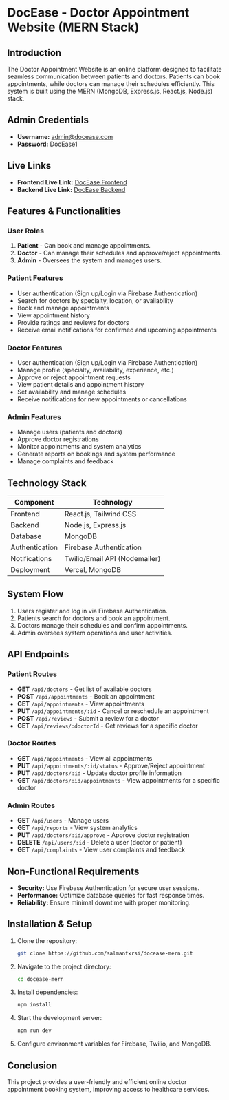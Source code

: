 # DocEase - Doctor Appointment Website (MERN Stack)

## Introduction
The Doctor Appointment Website is an online platform designed to facilitate seamless communication between patients and doctors. Patients can book appointments, while doctors can manage their schedules efficiently. This system is built using the MERN (MongoDB, Express.js, React.js, Node.js) stack.

## Admin Credentials
- **Username:** admin@docease.com
- **Password:** DocEase1

## Live Links
- **Frontend Live Link:** [DocEase Frontend](https://docease-9fa26.web.app)
- **Backend Live Link:** [DocEase Backend](https://docease-mern.vercel.app)

## Features & Functionalities

### User Roles
1. **Patient** - Can book and manage appointments.
2. **Doctor** - Can manage their schedules and approve/reject appointments.
3. **Admin** - Oversees the system and manages users.

### Patient Features
- User authentication (Sign up/Login via Firebase Authentication)
- Search for doctors by specialty, location, or availability
- Book and manage appointments
- View appointment history
- Provide ratings and reviews for doctors
- Receive email notifications for confirmed and upcoming appointments

### Doctor Features
- User authentication (Sign up/Login via Firebase Authentication)
- Manage profile (specialty, availability, experience, etc.)
- Approve or reject appointment requests
- View patient details and appointment history
- Set availability and manage schedules
- Receive notifications for new appointments or cancellations

### Admin Features
- Manage users (patients and doctors)
- Approve doctor registrations
- Monitor appointments and system analytics
- Generate reports on bookings and system performance
- Manage complaints and feedback

## Technology Stack
| Component       | Technology                       |
|----------------|-----------------------------------|
| Frontend       | React.js, Tailwind CSS            |
| Backend        | Node.js, Express.js               |
| Database       | MongoDB                           |
| Authentication | Firebase Authentication           |
| Notifications  | Twilio/Email API (Nodemailer)     |
| Deployment     | Vercel, MongoDB                   |

## System Flow
1. Users register and log in via Firebase Authentication.
2. Patients search for doctors and book an appointment.
3. Doctors manage their schedules and confirm appointments.
4. Admin oversees system operations and user activities.

## API Endpoints

### Patient Routes
- **GET** `/api/doctors` - Get list of available doctors
- **POST** `/api/appointments` - Book an appointment
- **GET** `/api/appointments` - View appointments
- **PUT** `/api/appointments/:id` - Cancel or reschedule an appointment
- **POST** `/api/reviews` - Submit a review for a doctor
- **GET** `/api/reviews/:doctorId` - Get reviews for a specific doctor

### Doctor Routes
- **GET** `/api/appointments` - View all appointments
- **PUT** `/api/appointments/:id/status` - Approve/Reject appointment
- **PUT** `/api/doctors/:id` - Update doctor profile information
- **GET** `/api/doctors/:id/appointments` - View appointments for a specific doctor

### Admin Routes
- **GET** `/api/users` - Manage users
- **GET** `/api/reports` - View system analytics
- **PUT** `/api/doctors/:id/approve` - Approve doctor registration
- **DELETE** `/api/users/:id` - Delete a user (doctor or patient)
- **GET** `/api/complaints` - View user complaints and feedback

## Non-Functional Requirements
- **Security:** Use Firebase Authentication for secure user sessions.
- **Performance:** Optimize database queries for fast response times.
- **Reliability:** Ensure minimal downtime with proper monitoring.

## Installation & Setup
1. Clone the repository:
   ```sh
   git clone https://github.com/salmanfxrsi/docease-mern.git
   ```
2. Navigate to the project directory:
   ```sh
   cd docease-mern
   ```
3. Install dependencies:
   ```sh
   npm install
   ```
4. Start the development server:
   ```sh
   npm run dev
   ```
5. Configure environment variables for Firebase, Twilio, and MongoDB.


## Conclusion
This project provides a user-friendly and efficient online doctor appointment booking system, improving access to healthcare services.

